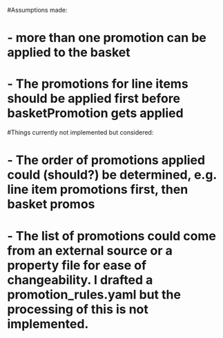 

#Assumptions made:
# - more than one promotion can be applied to the basket
# - The promotions for line items should be applied first before basketPromotion gets applied
 
 
#Things currently not implemented but considered: 
# - The order of promotions applied could (should?) be determined, e.g. line item promotions first, then basket promos
# - The list of promotions could come from an external source or a property file for ease of changeability. I drafted a promotion_rules.yaml but the processing of this is not implemented. 
 
 
